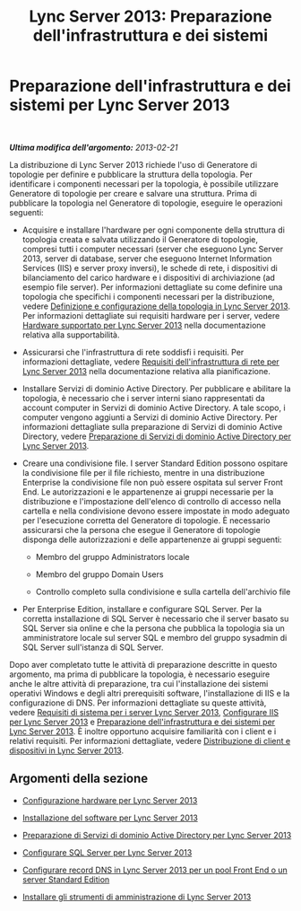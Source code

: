 ﻿---
title: "Lync Server 2013: Preparazione dell'infrastruttura e dei sistemi"
TOCTitle: Preparazione dell'infrastruttura e dei sistemi
ms:assetid: 1254ee38-0679-4714-b293-1050f107c158
ms:mtpsurl: https://technet.microsoft.com/it-it/library/Gg398205(v=OCS.15)
ms:contentKeyID: 49299744
ms.date: 08/24/2015
mtps_version: v=OCS.15
ms.translationtype: HT
---

# Preparazione dell'infrastruttura e dei sistemi per Lync Server 2013

 

_**Ultima modifica dell'argomento:** 2013-02-21_

La distribuzione di Lync Server 2013 richiede l'uso di Generatore di topologie per definire e pubblicare la struttura della topologia. Per identificare i componenti necessari per la topologia, è possibile utilizzare Generatore di topologie per creare e salvare una struttura. Prima di pubblicare la topologia nel Generatore di topologie, eseguire le operazioni seguenti:

  - Acquisire e installare l'hardware per ogni componente della struttura di topologia creata e salvata utilizzando il Generatore di topologie, compresi tutti i computer necessari (server che eseguono Lync Server 2013, server di database, server che eseguono Internet Information Services (IIS) e server proxy inversi), le schede di rete, i dispositivi di bilanciamento del carico hardware e i dispositivi di archiviazione (ad esempio file server). Per informazioni dettagliate su come definire una topologia che specifichi i componenti necessari per la distribuzione, vedere [Definizione e configurazione della topologia in Lync Server 2013](lync-server-2013-defining-and-configuring-the-topology.md). Per informazioni dettagliate sui requisiti hardware per i server, vedere [Hardware supportato per Lync Server 2013](lync-server-2013-supported-hardware.md) nella documentazione relativa alla supportabilità.

  - Assicurarsi che l'infrastruttura di rete soddisfi i requisiti. Per informazioni dettagliate, vedere [Requisiti dell'infrastruttura di rete per Lync Server 2013](lync-server-2013-network-infrastructure-requirements.md) nella documentazione relativa alla pianificazione.

  - Installare Servizi di dominio Active Directory. Per pubblicare e abilitare la topologia, è necessario che i server interni siano rappresentati da account computer in Servizi di dominio Active Directory. A tale scopo, i computer vengono aggiunti a Servizi di dominio Active Directory. Per informazioni dettagliate sulla preparazione di Servizi di dominio Active Directory, vedere [Preparazione di Servizi di dominio Active Directory per Lync Server 2013](lync-server-2013-preparing-active-directory-domain-services.md).

  - Creare una condivisione file. I server Standard Edition possono ospitare la condivisione file per il file richiesto, mentre in una distribuzione Enterprise la condivisione file non può essere ospitata sul server Front End. Le autorizzazioni e le appartenenze ai gruppi necessarie per la distribuzione e l'impostazione dell'elenco di controllo di accesso nella cartella e nella condivisione devono essere impostate in modo adeguato per l'esecuzione corretta del Generatore di topologie. È necessario assicurarsi che la persona che esegue il Generatore di topologie disponga delle autorizzazioni e delle appartenenze ai gruppi seguenti:
    
      - Membro del gruppo Administrators locale
    
      - Membro del gruppo Domain Users
    
      - Controllo completo sulla condivisione e sulla cartella dell'archivio file

  - Per Enterprise Edition, installare e configurare SQL Server. Per la corretta installazione di SQL Server è necessario che il server basato su SQL Server sia online e che la persona che pubblica la topologia sia un amministratore locale sul server SQL e membro del gruppo sysadmin di SQL Server sull'istanza di SQL Server.

Dopo aver completato tutte le attività di preparazione descritte in questo argomento, ma prima di pubblicare la topologia, è necessario eseguire anche le altre attività di preparazione, tra cui l'installazione dei sistemi operativi Windows e degli altri prerequisiti software, l'installazione di IIS e la configurazione di DNS. Per informazioni dettagliate su queste attività, vedere [Requisiti di sistema per i server Lync Server 2013](lync-server-2013-system-requirements-for-servers-running-lync-server-2013.md), [Configurare IIS per Lync Server 2013](lync-server-2013-configure-iis.md) e [Preparazione dell'infrastruttura e dei sistemi per Lync Server 2013](lync-server-2013-preparing-the-infrastructure-and-systems.md). È inoltre opportuno acquisire familiarità con i client e i relativi requisiti. Per informazioni dettagliate, vedere [Distribuzione di client e dispositivi in Lync Server 2013](lync-server-2013-deploying-clients-and-devices.md).

## Argomenti della sezione

  - [Configurazione hardware per Lync Server 2013](lync-server-2013-hardware-setup.md)

  - [Installazione del software per Lync Server 2013](lync-server-2013-software-setup.md)

  - [Preparazione di Servizi di dominio Active Directory per Lync Server 2013](lync-server-2013-preparing-active-directory-domain-services.md)

  - [Configurare SQL Server per Lync Server 2013](lync-server-2013-configure-sql-server-for-lync-server.md)

  - [Configurare record DNS in Lync Server 2013 per un pool Front End o un server Standard Edition](lync-server-2013-configure-dns-records-for-a-front-end-pool-or-standard-edition-server.md)

  - [Installare gli strumenti di amministrazione di Lync Server 2013](lync-server-2013-install-lync-server-administrative-tools.md)

